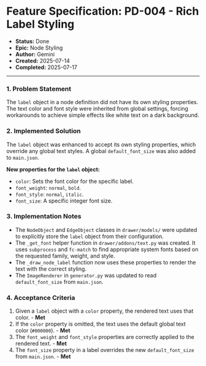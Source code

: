 # Feature Specification: PD-004 - Rich Label Styling

- **Status:** Done
- **Epic:** Node Styling
- **Author:** Gemini
- **Created:** 2025-07-14
- **Completed:** 2025-07-17

---

### 1. Problem Statement

The `label` object in a node definition did not have its own styling properties. The text color and font style were inherited from global settings, forcing workarounds to achieve simple effects like white text on a dark background.

### 2. Implemented Solution

The `label` object was enhanced to accept its own styling properties, which override any global text styles. A global `default_font_size` was also added to `main.json`.

**New properties for the `label` object:**
- `color`: Sets the font color for the specific label.
- `font_weight`: `normal`, `bold`.
- `font_style`: `normal`, `italic`.
- `font_size`: A specific integer font size.

### 3. Implementation Notes

- The `NodeObject` and `EdgeObject` classes in `drawer/models/` were updated to explicitly store the `label` object from their configuration.
- The `_get_font` helper function in `drawer/addons/text.py` was created. It uses `subprocess` and `fc-match` to find appropriate system fonts based on the requested family, weight, and style.
- The `_draw_node_label` function now uses these properties to render the text with the correct styling.
- The `ImageRenderer` in `generator.py` was updated to read `default_font_size` from `main.json`.

### 4. Acceptance Criteria

1.  Given a `label` object with a `color` property, the rendered text uses that color. - **Met**
2.  If the `color` property is omitted, the text uses the default global text color (`#000000`). - **Met**
3.  The `font_weight` and `font_style` properties are correctly applied to the rendered text. - **Met**
4.  The `font_size` property in a label overrides the new `default_font_size` from `main.json`. - **Met**
